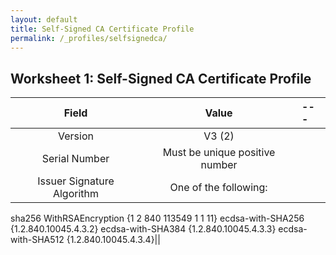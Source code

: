 ```yaml
---
layout: default
title: Self-Signed CA Certificate Profile
permalink: /_profiles/selfsignedca/
---
```


## Worksheet 1: Self-Signed CA Certificate Profile

Field|Value|---|
:---:|:---:|:---|
Version|V3 (2)||
Serial Number|Must be unique positive number||
Issuer Signature Algorithm|One of the following:
sha256 WithRSAEncryption {1 2 840 113549 1 1 11}
ecdsa-with-SHA256 {1.2.840.10045.4.3.2}
ecdsa-with-SHA384 {1.2.840.10045.4.3.3}
ecdsa-with-SHA512 {1.2.840.10045.4.3.4}||

